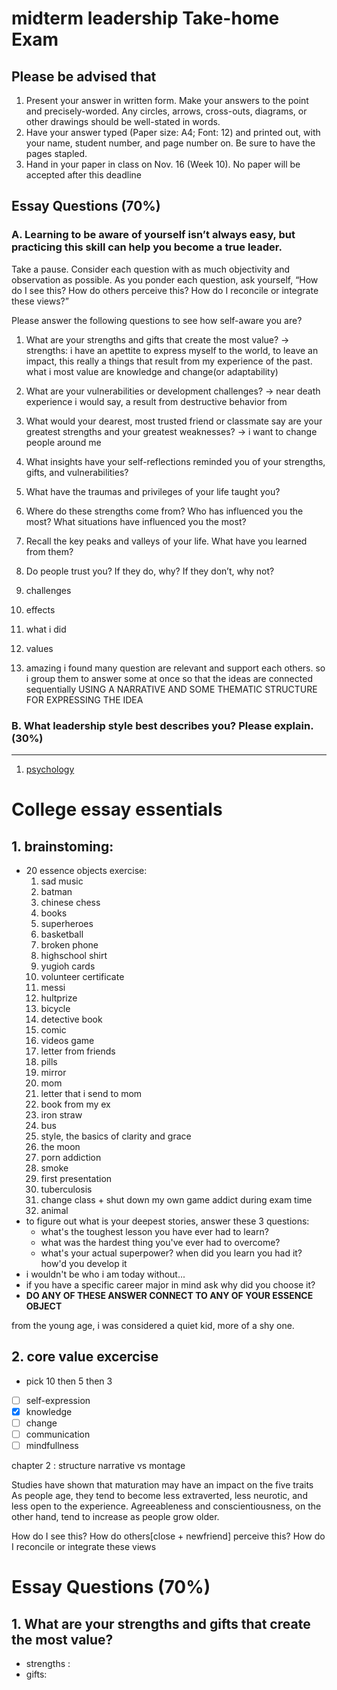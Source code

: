 # midterm leadership Take-home Exam

## Please be advised that
1. Present your answer in written form. Make your answers to the point and precisely-worded. Any circles, arrows, cross-outs, diagrams, or other drawings should be well-stated in words.
2. Have your answer typed (Paper size: A4; Font: 12) and printed out, with your name, student number, and page number on. Be sure to have the pages stapled.
3. Hand in your paper in class on Nov. 16 (Week 10). No paper will be accepted after this deadline

## Essay Questions (70%)
### A. Learning to be aware of yourself isn’t always easy, but practicing this skill can help you become a true leader.
Take a pause. Consider each question with as much objectivity and observation as possible.
As you ponder each question, ask yourself, “How do I see this? How do others perceive this? How do I reconcile or integrate these views?”

Please answer the following questions to see how self-aware you are?

1. What are your strengths and gifts that create the most value? -> strengths: i have an apettite to express myself to the world, to leave an impact, this really a things that result from my experience of the past. what i most value are knowledge and change(or adaptability)
2. What are your vulnerabilities or development challenges? -> near death experience i would say, a result from destructive behavior from 
3. What would your dearest, most trusted friend or classmate say are your greatest strengths and your greatest weaknesses?  -> i want to change people around me
4. What insights have your self-reflections reminded you of your strengths, gifts, and vulnerabilities?
6. What have the traumas and privileges of your life taught you?
5. Where do these strengths come from? Who has influenced you the most? What situations have influenced you the most?
7. Recall the key peaks and valleys of your life. What have you learned from them?
8. Do people trust you? If they do, why? If they don’t, why not?

1. challenges
2. effects
3. what i did
4. values
5. amazing
i found many question are relevant and support each others. so i group them to answer some at once so that the ideas are connected sequentially
USING A NARRATIVE AND SOME THEMATIC STRUCTURE FOR EXPRESSING THE IDEA

### B. What leadership style best describes you? Please explain. (30%)

---
 
1. [psychology](psychology)

# College essay essentials

## 1. brainstoming:
- 20 essence objects exercise:
  1. sad music
  2. batman
  3. chinese chess
  4. books
  5. superheroes
  6. basketball
  7. broken phone
  8. highschool shirt
  9. yugioh cards
  10. volunteer certificate
  11. messi 
  12. hultprize
  13. bicycle
  14. detective book
  15. comic
  16. videos game
  17. letter from friends
  18. pills
  19. mirror
  20. mom
  21. letter that i send to mom
  22. book from my ex
  23. iron straw
  24. bus
  25. style, the basics of clarity and grace
  26. the moon
  27. porn addiction
  28. smoke
  29. first presentation
  30. tuberculosis
  31. change class + shut down my own game addict during exam time
  32. animal
- to figure out what is your deepest stories, answer these 3 questions:
  - what's the toughest lesson you have ever had to learn?
  - what was the hardest thing you've ever had to overcome?
  - what's your actual superpower? when did you learn you had it? how'd you develop it
- i wouldn't be who i am today without...
- if you have a specific career major in mind ask why did you choose it?
- **DO ANY OF THESE ANSWER CONNECT TO ANY OF YOUR ESSENCE OBJECT**

from the young age, i was considered a quiet kid, more of a shy one. 

## 2. core value excercise
- pick 10 then 5 then 3
- [ ] self-expression
- [X] knowledge
- [ ] change
- [ ] communication
- [ ] mindfullness

chapter 2 : structure narrative vs montage


Studies have shown that maturation may have an impact on the five traits
As people age, they tend to become less extraverted, less neurotic, and less open to the experience. Agreeableness and conscientiousness, on the other hand, tend to increase as people grow older. 



How do I see this? 
How do others[close + newfriend] perceive this?
How do I reconcile or integrate these views

# Essay Questions (70%)
## 1. What are your strengths and gifts that create the most value?

- strengths :
- gifts:


